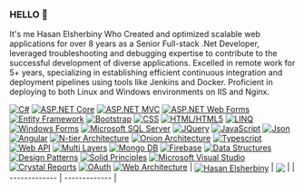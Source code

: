### HELLO 👋
It's me Hasan Elsherbiny Who Created and optimized scalable web applications for over 8 years as a Senior Full-stack .Net Developer, leveraged troubleshooting and debugging expertise to contribute to the successful development of diverse applications. Excelled in remote work for 5+ years, specializing in establishing efficient continuous integration and deployment pipelines using tools like Jenkins and Docker. Proficient in deploying to both Linux and Windows environments on IIS and Nginx.
  
[![C#](https://img.shields.io/badge/C%23-v7.3-blue?style=plastic&logo=csharp&logoColor=white)](https://docs.microsoft.com/en-us/dotnet/csharp/) [![ASP.NET Core](https://img.shields.io/badge/ASP.NET%20Core-v3.1-blue?style=plastic&logo=dotnet&logoColor=white)](https://docs.microsoft.com/en-us/aspnet/core) [![ASP.NET MVC](https://img.shields.io/badge/ASP.NET%20MVC-v5-blue?style=plastic&logo=dotnet&logoColor=white)](https://dotnet.microsoft.com/apps/aspnet/mvc) [![ASP.NET Web Forms](https://img.shields.io/badge/ASP.NET%20Web%20Forms-v4.8-blue?style=plastic&logo=dotnet&logoColor=white)](https://dotnet.microsoft.com/apps/aspnet/web-forms) [![Entity Framework](https://img.shields.io/badge/Entity%20Framework-v6-blue?style=plastic&logo=dotnet&logoColor=white)](https://docs.microsoft.com/en-us/ef/) [![Bootstrap](https://img.shields.io/badge/Bootstrap-v4-blue?style=plastic&logo=bootstrap&logoColor=white)](https://getbootstrap.com/) [![CSS](https://img.shields.io/badge/CSS-3-blue?style=plastic&logo=css3&logoColor=white)](https://developer.mozilla.org/en-US/docs/Web/CSS) [![HTML/HTML5](https://img.shields.io/badge/HTML-5-orange?style=plastic&logo=html5&logoColor=white)](https://developer.mozilla.org/en-US/docs/Web/HTML) [![LINQ](https://img.shields.io/badge/LINQ-green?style=plastic&logo=linq&logoColor=white)](https://docs.microsoft.com/en-us/dotnet/csharp/programming-guide/concepts/linq/) [![Windows Forms](https://img.shields.io/badge/Windows%20Forms-v4.8-blue?style=plastic&logo=dotnet&logoColor=white)](https://docs.microsoft.com/en-us/dotnet/desktop/winforms/) [![Microsoft SQL Server](https://img.shields.io/badge/Microsoft%20SQL%20Server-2019-blue?style=plastic&logo=microsoftsqlserver&logoColor=white)](https://www.microsoft.com/en-us/sql-server/) [![JQuery](https://img.shields.io/badge/JQuery-v3-blue?style=plastic&logo=jquery&logoColor=white)](https://jquery.com/) [![JavaScript](https://img.shields.io/badge/JavaScript-ES6-yellow?style=plastic&logo=javascript&logoColor=white)](https://developer.mozilla.org/en-US/docs/Web/JavaScript) [![Json](https://img.shields.io/badge/Json-green?style=plastic&logo=json&logoColor=white)](https://www.json.org/json-en.html) [![Angular](https://img.shields.io/badge/Angular-v11-red?style=plastic&logo=angular&logoColor=white)](https://angular.io/) [![N-tier Architecture](https://img.shields.io/badge/N--tier%20Architecture-red?style=plastic&logo=architecture&logoColor=white)](https://en.wikipedia.org/wiki/Multitier_architecture) [![Onion Architecture](https://img.shields.io/badge/Onion%20Architecture-yello?style=plastic&logo=architecture&logoColor=white)](https://jeffreypalermo.com/2008/07/the-onion-architecture-part-1/) [![Typescript](https://img.shields.io/badge/Typescript-v4.0-blue?style=plastic&logo=typescript&logoColor=white)](https://www.typescriptlang.org/) [![Web API](https://img.shields.io/badge/Web%20API-green?style=plastic&logo=api&logoColor=white)](https://docs.microsoft.com/en-us/aspnet/core/web-api/) [![Multi Layers](https://img.shields.io/badge/Multi%20Layers-green?style=plastic&logo=architecture&logoColor=white)](https://en.wikipedia.org/wiki/Multilayered_architecture) [![Mongo DB](https://img.shields.io/badge/Mongo%20DB-v4-green?style=plastic&logo=mongodb&logoColor=white)](https://www.mongodb.com/) [![Firebase](https://img.shields.io/badge/Firebase-red?style=plastic&logo=firebase&logoColor=white)](https://firebase.google.com/) [![Data Structures](https://img.shields.io/badge/Data%20Structures-green?style=plastic&logo=datastructures&logoColor=white)](https://en.wikipedia.org/wiki/Data_structure) [![Design Patterns](https://img.shields.io/badge/Design%20Patterns-greencyan?style=plastic&logo=designpatterns&logoColor=white)](https://en.wikipedia.org/wiki/Software_design_pattern) [![Solid Principles](https://img.shields.io/badge/Solid%20Principles-violet?style=plastic&logo=solid&logoColor=white)](https://en.wikipedia.org/wiki/SOLID) [![Microsoft Visual Studio](https://img.shields.io/badge/Microsoft%20Visual%20Studio-2019-blue?style=plastic&logo=visualstudio&logoColor=white)](https://visualstudio.microsoft.com/) [![Crystal Reports](https://img.shields.io/badge/Crystal%20Reports-green?style=plastic&logo=crystalreports&logoColor=white)](https://www.crystalreports.com/) [![OAuth](https://img.shields.io/badge/OAuth-green?style=plastic&logo=oauth&logoColor=white)](https://oauth.net/) [![Web Architecture](https://img.shields.io/badge/Web%20Architecture-blue?style=plastic&logo=architecture&logoColor=white)](https://en.wikipedia.org/wiki/Web_architecture)
| <a href="https://hassanelsherbiny.github.io/" target="_blank"><img align="center" src="https://github-readme-stats.vercel.app/api?username=hassanelsherbiny&show_icons=true&include_all_commits=true&theme=buefy&hide_border=true" custom_title="Total Contributions" alt="Hasan Elsherbiny" /></a> | <a href="https://hassanelsherbiny.github.io/" target="_blank"><img align="center" src="https://github-readme-stats.vercel.app/api/top-langs/?username=hassanelsherbiny&layout=compact&theme=buefy&hide_border=true" /></a> |
| ------------- | ------------- |

